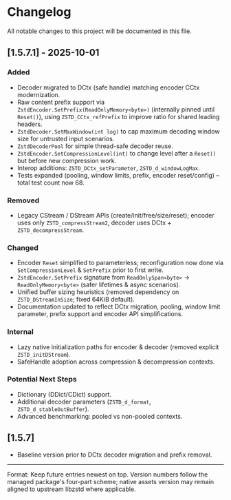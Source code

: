 # Changelog

All notable changes to this project will be documented in this file.

## [1.5.7.1] - 2025-10-01
### Added
- Decoder migrated to DCtx (safe handle) matching encoder CCtx modernization.
- Raw content prefix support via `ZstdEncoder.SetPrefix(ReadOnlyMemory<byte>)` (internally pinned until `Reset()`), using `ZSTD_CCtx_refPrefix` to improve ratio for shared leading headers.
- `ZstdDecoder.SetMaxWindow(int log)` to cap maximum decoding window size for untrusted input scenarios.
- `ZstdDecoderPool` for simple thread-safe decoder reuse.
- `ZstdEncoder.SetCompressionLevel(int)` to change level after a `Reset()` but before new compression work.
- Interop additions: `ZSTD_DCtx_setParameter`, `ZSTD_d_windowLogMax`.
- Tests expanded (pooling, window limits, prefix, encoder reset/config) – total test count now 68.

### Removed
- Legacy CStream / DStream APIs (create/init/free/size/reset); encoder uses only `ZSTD_compressStream2`, decoder uses DCtx + `ZSTD_decompressStream`.

### Changed
- Encoder `Reset` simplified to parameterless; reconfiguration now done via `SetCompressionLevel` & `SetPrefix` prior to first write.
- `ZstdEncoder.SetPrefix` signature from `ReadOnlySpan<byte>` → `ReadOnlyMemory<byte>` (safer lifetimes & async scenarios).
- Unified buffer sizing heuristics (removed dependency on `ZSTD_DStreamInSize`; fixed 64KiB default).
- Documentation updated to reflect DCtx migration, pooling, window limit parameter, prefix support and encoder API simplifications.

### Internal
- Lazy native initialization paths for encoder & decoder (removed explicit `ZSTD_initDStream`).
- SafeHandle adoption across compression & decompression contexts.

### Potential Next Steps
- Dictionary (DDict/CDict) support.
- Additional decoder parameters (`ZSTD_d_format`, `ZSTD_d_stableOutBuffer`).
- Advanced benchmarking: pooled vs non-pooled contexts.

## [1.5.7]
- Baseline version prior to DCtx decoder migration and prefix removal.

---
Format: Keep future entries newest on top. Version numbers follow the managed package's four-part scheme; native assets version may remain aligned to upstream libzstd where applicable.

